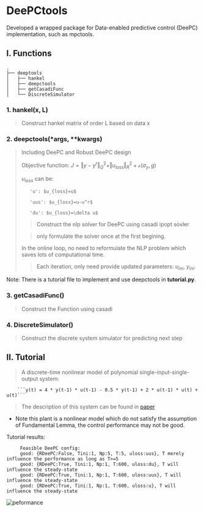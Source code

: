 # DeePCtools
Developed a wrapped package for Data-enabled predictive control (DeePC) implementation, such as mpctools.

## I. Functions
```
. 
├── deeptools 
│   ├── hankel 
│   ├── deepctools 
│   ├── getCasadiFunc 
│   └── DiscreteSimulator
```

### 1. hankel(x, L)

> Construct hankel matrix of order L based on data x

### 2. deepctools(*args, **kwargs)

> Including DeePC and Robust DeePC design
> 
> Objective function: $J = \Vert y - y^r \Vert_Q^2 + \Vert u_{loss} \Vert_R^2 + \mathcal{o}(\sigma_y, g)$
>
> $u_{loss}$ can be:
> 
>        'u': $u_{loss}=u$
>
>        'uus': $u_{loss}=u-u^r$
>
>        'du': $u_{loss}=\delta u$
> 
> > Construct the nlp solver for DeePC using casadi ipopt sovler
> 
> > only formulate the solver once at the first begining. 
>
> In the online loop, no need to reformulate the NLP problem which saves lots of computational time.
> 
> > Each iteration, only need provide updated parameters: $u_{ini}$, $y_{ini}$.

Note: There is a tutorial file to implement and use deepctools in **tutorial.py**.

### 3. getCasadiFunc()
> Construct the Function using casadi

### 4. DiscreteSimulator()
> Construct the discrete system simulator for predicting next step

## II. Tutorial

> A discrete-time nonlinear model of polynomial single-input-single-output system: 

        ```y(t) = 4 * y(t-1) * u(t-1) - 0.5 * y(t-1) + 2 * u(t-1) * u(t) + u(t)```

> The description of this system can be found in [paper](https://ieeexplore.ieee.org/abstract/document/10319277)

- Note this plant is a nonlinear model which do not satisfy the assumption of Fundamental Lemma, the control performance may not be good.

Tutorial results:
```
     Feasible DeePC config: 
     good: {RDeePC:False, Tini:1, Np:5, T:5, uloss:uus}, T merely influence the performance as long as T>=5 
     good: {RDeePC:True, Tini:1, Np:1, T:600, uloss:du}, T will influence the steady-state 
     good: {RDeePC:True, Tini:1, Np:1, T:600, uloss:uus}, T will influence the steady-state 
     good: {RDeePC:True, Tini:1, Np:1, T:600, uloss:u}, T will influence the steady-state 
```

![peformance](https://github.com/QiYuan-Zhang/DeePCtools/assets/53491122/b662fe31-b2ee-43b2-9c38-98673b2ddfb1)

